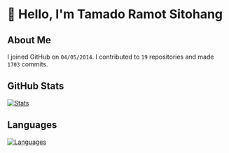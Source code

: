 # :wave: Hello, I'm Tamado Ramot Sitohang

## About Me
I joined GitHub on `04/05/2014`. I contributed to `19` repositories and made `1703` commits.

## GitHub Stats
[![Stats][stat]](#github-stats)

## Languages
[![Languages][lang]](#languages)

[stat]: https://github-readme-stats.vercel.app/api?username=ramottamado&show_icons=true&theme=graywhite&disable_animations=true&hide_title=true
[lang]: https://github-readme-stats.vercel.app/api/top-langs/?username=ramottamado&layout=default&theme=graywhite&hide_title=true&langs_count=10&exclude_repo=ramottamado.dev,TIL,template-blog,dotfiles,dotfiles-archived&card_width=495
